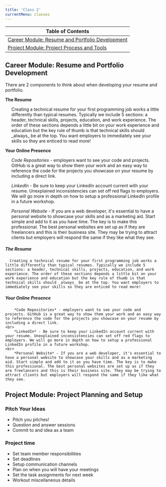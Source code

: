```yaml
---
title: 'Class 2'
currentMenu: classes
---
```


<style type="text/css">
<!--
.tab { margin-left: 20px !important; }
-->
</style>

| Table of Contents |
|---|
| [Career Module: Resume and Portfolio Development](#career-module-resume-and-portfolio-development) |
| [Project Module: Project Process and Tools](#project-module-project-planning-and-setup) |

## Career Module: Resume and Portfolio Development

There are 2 components to think about when developing your resume and portfolio.

**The Resume**<br>
  <p class ="tab">Creating a technical resume for your first programming job works a little differently than typical resumes. Typically we include 5 sections: a header, technical skills, projects, education, and work experience. The order of these sections depends a little bit on your work experience and education but the key rule of thumb is that technical skills should _always_ be at the top. You want employers to immediately see your skills so they are enticed to read more!</p>


**Your Online Presence**<br>
    <p class = "tab">*Code Repositories* - employers want to see your code and projects. GitHub is a great way to show them your work and an easy way to reference the code for the projects you showcase on your resume by including a direct link.</p>
    <p class = "tab">*LinkedIn* - Be sure to keep your LinkedIn account current with your resume. Unexplained inconsistencies can set off red flags to employers. We will go more in depth on how to setup a professional LinkedIn profile in a future workshop.</p>
    <p class = "tab">*Personal Website* - If you are a web developer, it's essential to have a personal website to showcase your skills and as a marketing aid. Start simple and add to it as you have time. The key is to make this professional. The best personal websites are set up as if they are freelancers and this is their business site. They may be trying to attract clients but employers will respond the same if they like what they see.</p>

##### The Resume
      Creating a technical resume for your first programming job works a little differently than typical resumes. Typically we include 5 sections: a header, technical skills, projects, education, and work experience. The order of these sections depends a little bit on your work experience and education but the key rule of thumb is that technical skills should _always_ be at the top. You want employers to immediately see your skills so they are enticed to read more!


##### Your Online Presence
        *Code Repositories* - employers want to see your code and projects. GitHub is a great way to show them your work and an easy way to reference the code for the projects you showcase on your resume by including a direct link.
    <br>
        *LinkedIn* - Be sure to keep your LinkedIn account current with your resume. Unexplained inconsistencies can set off red flags to employers. We will go more in depth on how to setup a professional LinkedIn profile in a future workshop.
    <br>
        *Personal Website* - If you are a web developer, it's essential to have a personal website to showcase your skills and as a marketing aid. Start simple and add to it as you have time. The key is to make this professional. The best personal websites are set up as if they are freelancers and this is their business site. They may be trying to attract clients but employers will respond the same if they like what they see.

## Project Module: Project Planning and Setup

### Pitch Your Ideas

- Pitch you pitches!
- Question and answer sessions
- Commit to and idea as a team

### Project time

- Set team member responsibilities
- Set deadlines
- Setup communication channels
- Plan on when you will have your meetings
- Set the task assignments for next week
- Workout miscellaneous details
